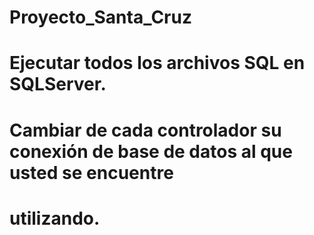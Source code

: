 # Proyecto_Santa_Cruz
#
# Ejecutar todos los archivos SQL en SQLServer.
#
# Cambiar de cada controlador su conexión de base de datos al que usted se encuentre
# utilizando.